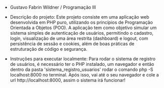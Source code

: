 - Gustavo Fabrin Wildner / Programação III 

- Descrição do projeto: Este projeto consiste em uma aplicação web desenvolvida em PHP puro, utilizando os princípios de Programação Orientada a Objetos (POO). A aplicação tem como objetivo simular um sistema simples de autenticação de usuários, permitindo o cadastro, login, visualização de uma área restrita (dashboard) e logout, com persistência de sessão e cookies, além de boas práticas de estruturação de código e segurança.

- Instruções para executar localmente: Para rodar o sistema de registro de usuários, é necessário ter o PHP instalado, um navegador e então dentro da pasta 'sistema_registro_usuarios' rodar o comando php -S localhost:8000 no terminal. Após isso, vai até o seu navegador e cole a url http://localhost:8000, assim o sistema irá funcionar!